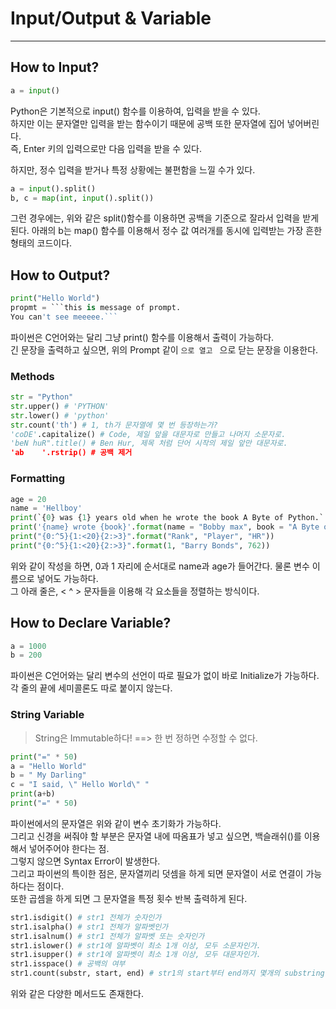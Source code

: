# Input/Output & Variable
---
## How to Input?
```python
a = input()
```
Python은 기본적으로 input() 함수를 이용하여, 입력을 받을 수 있다.  
하지만 이는 문자열만 입력을 받는 함수이기 때문에 공백 또한 문자열에 집어 넣어버린다.  
즉, Enter 키의 입력으로만 다음 입력을 받을 수 있다.  

하지만, 정수 입력을 받거나 특정 상황에는 불편함을 느낄 수가 있다.  
```python
a = input().split()
b, c = map(int, input().split())
```
그런 경우에는, 위와 같은 split()함수를 이용하면 공백을 기준으로 잘라서 입력을 받게 된다.
아래의 b는 map() 함수를 이용해서 정수 값 여러개를 동시에 입력받는 가장 흔한 형태의 코드이다.

## How to Output?
```python
print("Hello World")
propmt = ```this is message of prompt.
You can't see meeeee.```
```
파이썬은 C언어와는 달리 그냥 print() 함수를 이용해서 출력이 가능하다.  
긴 문장을 출력하고 싶으면, 위의 Prompt 같이 ```으로 열고 ``` 으로 닫는 문장을 이용한다.  

### Methods
```python
str = "Python"
str.upper() # 'PYTHON'
str.lower() # 'python'
str.count('th') # 1, th가 문자열에 몇 번 등장하는가?
'coDE'.capitalize() # Code, 제일 앞을 대문자로 만들고 나머지 소문자로.
'beN huR".title() # Ben Hur, 제목 처럼 단어 시작의 제일 앞만 대문자로.
'ab    '.rstrip() # 공백 제거
```

### Formatting
```python
age = 20
name = 'Hellboy'
print(`{0} was {1} years old when he wrote the book A Byte of Python.`.format(name, age))
print('{name} wrote {book}'.format(name = "Bobby max", book = "A Byte of Python"))
print("{0:^5}{1:<20}{2:>3}".format("Rank", "Player", "HR"))
print("{0:^5}{1:<20}{2:>3}".format(1, "Barry Bonds", 762))
```  
위와 같이 작성을 하면, 0과 1 자리에 순서대로 name과 age가 들어간다. 물론 변수 이름으로 넣어도 가능하다.  
그 아래 줄은, < ^ > 문자들을 이용해 각 요소들을 정렬하는 방식이다.  

## How to Declare Variable?
```python
a = 1000
b = 200
```
파이썬은 C언어와는 달리 변수의 선언이 따로 필요가 없이 바로 Initialize가 가능하다.  
각 줄의 끝에 세미콜론도 따로 붙이지 않는다.

### String Variable
> String은 Immutable하다! ==> 한 번 정하면 수정할 수 없다.
```python
print("=" * 50)
a = "Hello World"
b = " My Darling"
c = "I said, \" Hello World\" "
print(a+b)
print("=" * 50) 
```
파이썬에서의 문자열은 위와 같이 변수 초기화가 가능하다.  
그리고 신경을 써줘야 할 부분은 문자열 내에 따옴표가 넣고 싶으면, 백슬래쉬(\)를 이용해서 넣어주어야 한다는 점.  
그렇지 않으면 Syntax Error이 발생한다.   
그리고 파이썬의 특이한 점은, 문자열끼리 덧셈을 하게 되면 문자열이 서로 연결이 가능하다는 점이다.  
또한 곱셈을 하게 되면 그 문자열을 특정 횟수 반복 출력하게 된다.

```python
str1.isdigit() # str1 전체가 숫자인가
str1.isalpha() # str1 전체가 알파벳인가
str1.isalnum() # str1 전체가 알파벳 또는 숫자인가
str1.islower() # str1에 알파벳이 최소 1개 이상, 모두 소문자인가.
str1.isupper() # str1에 알파벳이 최소 1개 이상, 모두 대문자인가.
str1.isspace() # 공백의 여부
str1.count(substr, start, end) # str1의 start부터 end까지 몇개의 substring이 나오는지 세어주는 method이다.
```
위와 같은 다양한 메서드도 존재한다.
